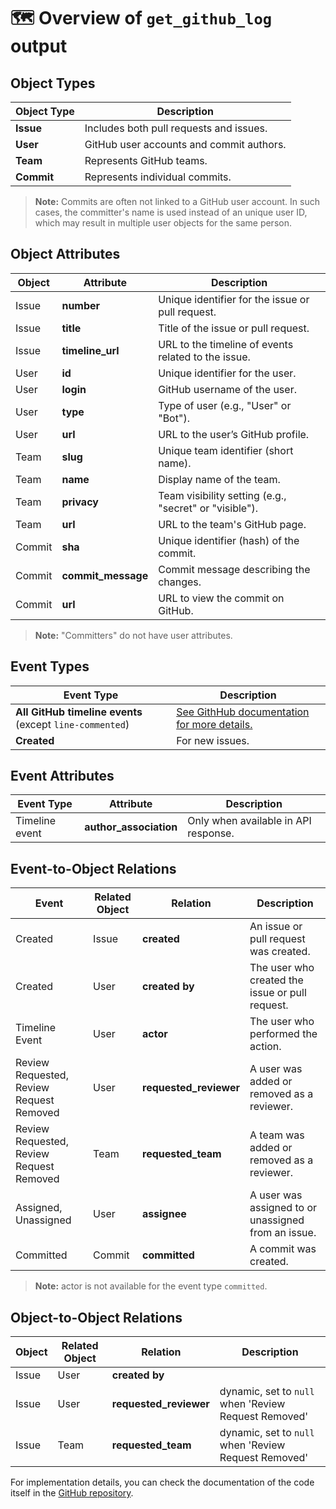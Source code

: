 # 🗺️ Overview of `get_github_log` output

## Object Types  

| Object Type   | Description                               |
|---------------|-------------------------------------------|
| **Issue**     | Includes both pull requests and issues.   |
| **User**      | GitHub user accounts and commit authors.  |
| **Team**      | Represents GitHub teams.                  |
| **Commit**    | Represents individual commits.            |

> **Note:** Commits are often not linked to a GitHub user account. In such cases, the committer's name is used instead of an unique user ID, which may result in multiple user objects for the same person.  

## Object Attributes  

| Object  | Attribute           | Description                                           |
|---------|---------------------|-------------------------------------------------------|
| Issue   | **number**          | Unique identifier for the issue or pull request.      |
| Issue   | **title**           | Title of the issue or pull request.                   |
| Issue   | **timeline_url**    | URL to the timeline of events related to the issue.   |
| User    | **id**              | Unique identifier for the user.                       |
| User    | **login**           | GitHub username of the user.                          |
| User    | **type**            | Type of user (e.g., "User" or "Bot").                 |
| User    | **url**             | URL to the user’s GitHub profile.                     |
| Team    | **slug**            | Unique team identifier (short name).                  |
| Team    | **name**            | Display name of the team.                             |
| Team    | **privacy**         | Team visibility setting (e.g., "secret" or "visible").|
| Team    | **url**             | URL to the team's GitHub page.                        |
| Commit  | **sha**             | Unique identifier (hash) of the commit.               |
| Commit  | **commit_message**  | Commit message describing the changes.                |
| Commit  | **url**             | URL to view the commit on GitHub.                     |

> **Note:** "Committers" do not have user attributes.  

## Event Types  

| Event Type    | Description       |
|---------------|-------------------|
| **All GitHub timeline events** (except `line-commented`)  | [See GithHub documentation for more details.](https://docs.github.com/en/rest/using-the-rest-api/issue-event-types) |
| **Created**   | For new issues.   |

## Event Attributes  

| Event Type        | Attribute                 | Description                           |
|-------------------|---------------------------|---------------------------------------|
| Timeline event    | **author_association**    | Only when available in API response.  |

## Event-to-Object Relations  

| Event                                         | Related Object    | Relation                  | Description                                           |
|-----------------------------------------------|-------------------|---------------------------|-------------------------------------------------------|
| Created                                       | Issue             | **created**               | An issue or pull request was created.                 | 
| Created                                       | User              | **created by**            | The user who created the issue or pull request.       |
| Timeline Event                                | User              | **actor**                 | The user who performed the action.                    |
| Review Requested, Review Request Removed      | User              | **requested_reviewer**    | A user was added or removed as a reviewer.            |
| Review Requested, Review Request Removed      | Team              | **requested_team**        | A team was added or removed as a reviewer.            |
| Assigned, Unassigned                          | User              | **assignee**              | A user was assigned to or unassigned from an issue.   |
| Committed                                     | Commit            | **committed**             | A commit was created.                                 |

> **Note:** actor is not available for the event type `committed`.  

## Object-to-Object Relations  

| Object    | Related Object    | Relation                  | Description                                           |
|-----------|-------------------|---------------------------|-------------------------------------------------------|
| Issue     | User              | **created by**            |                                                       |
| Issue     | User              | **requested_reviewer**    | dynamic, set to `null` when 'Review Request Removed'  |
| Issue     | Team              | **requested_team**        | dynamic, set to `null` when 'Review Request Removed'  |


For implementation details, you can check the documentation of the code itself in the [GitHub repository](https://github.com/LienBosmans/pystackt/tree/main/src/pystackt/extractors/github).
